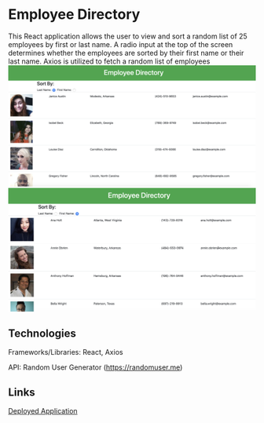 # Employee Directory
This React application allows the user to view and sort a random list of 25 employees by first or last name. A radio input at the top of the screen determines whether the employees are sorted by their first name or their last name. Axios is utilized to fetch a random list of employees 
![Last Name](/screenshots/sortlast.png?raw=true)
![First Name](/screenshots/sortfirst.png?raw=true)

## Technologies
Frameworks/Libraries: React, Axios

API: Random User Generator (https://randomuser.me)

## Links
[Deployed Application](https://lit-caverns-21569.herokuapp.com/)